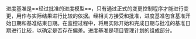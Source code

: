 进度基准是==经过批准的进度模型==，只有通过正式的变更控制程序才能进行变更，用作与实际结果进行比较的依据。经相关方接受和批准，进度基准包含基准开始日期和基准结束日期。在监控过程中，将用实际开始和完成日期与批准的基准日期进行比较，以确定是否存在偏差。进度基准是项目管理计划的组成部分。